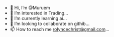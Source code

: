 - 👋 Hi, I’m @Muruem
- 👀 I’m interested in Trading...
- 🌱 I’m currently learning ai...
- 💞️ I’m looking to collaborate on githib...
- 📫 How to reach me rolyncechrist@gmail.com...

<!---
Muruem/Muruem is a ✨ special ✨ repository because its `README.md` (this file) appears on your GitHub profile.
You can click the Preview link to take a look at your changes.
--->

